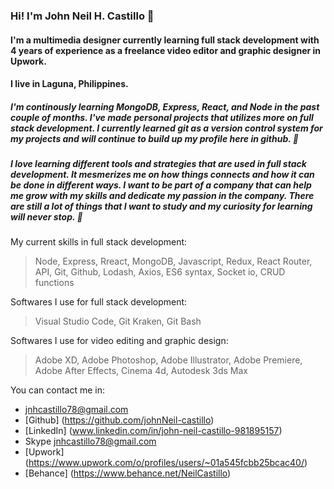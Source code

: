 ### Hi! I'm John Neil H. Castillo 👋

#### I'm a multimedia designer currently learning full stack development with 4 years of experience as a freelance video editor and graphic designer in Upwork.

#### I live in Laguna, Philippines.

##### I'm continously learning MongoDB, Express, React, and Node in the past couple of months. I've made personal projects that utilizes more on full stack development. I currently learned git as a version control system for my projects and will continue to build up my profile here in github. 🌱

##### I love learning different tools and strategies that are used in full stack development. It mesmerizes me on how things connects and how it can be done in different ways. I want to be part of a company that can help me grow with my skills and dedicate my passion in the company. There are still a lot of things that I want to study and my curiosity for learning will never stop. 👀

My current skills in full stack development:
> Node, Express, Rreact, MongoDB, Javascript, Redux, React Router, API, Git, Github, Lodash, Axios, ES6 syntax, Socket io, CRUD functions

Softwares I use for full stack development:
> Visual Studio Code, Git Kraken, Git Bash

Softwares I use for video editing and graphic design:
> Adobe XD, Adobe Photoshop, Adobe Illustrator, Adobe Premiere, Adobe After Effects, Cinema 4d, Autodesk 3ds Max

You can contact me in:
+ jnhcastillo78@gmail.com
+ [Github] (https://github.com/johnNeil-castillo)
+ [LinkedIn] (www.linkedin.com/in/john-neil-castillo-981895157)
+ Skype jnhcastillo78@gmail.com
+ [Upwork] (https://www.upwork.com/o/profiles/users/~01a545fcbb25bcac40/)
+ [Behance] (https://www.behance.net/NeilCastillo)


